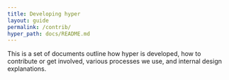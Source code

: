 ```yaml
---
title: Developing hyper
layout: guide
permalink: /contrib/
hyper_path: docs/README.md
---
```


This is a set of documents outline how hyper is developed, how to contribute or get involved, various processes we use, and internal design explanations.
